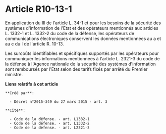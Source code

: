 # Article R10-13-1

En application du III de l'article L. 34-1 et pour les besoins de la sécurité des systèmes d'information de l'Etat et des
opérateurs mentionnés aux articles L. 1332-1 et L. 1332-2 du code de la défense, les opérateurs de communications
électroniques conservent les données mentionnées au a et au c du I de l'article R. 10-13.

Les surcoûts identifiables et spécifiques supportés par les opérateurs pour communiquer les informations mentionnées à
l'article L. 2321-3 du code de la défense à l'Agence nationale de la sécurité des systèmes d'information sont remboursés par
l'Etat selon des tarifs fixés par arrêté du Premier ministre.

**Liens relatifs à cet article**

	**Créé par**:

	  - Décret n°2015-349 du 27 mars 2015 - art. 3

	**Cite**:

	  - Code de la défense. - art. L1332-1
	  - Code de la défense. - art. L1332-2
	  - Code de la défense. - art. L2321-3
